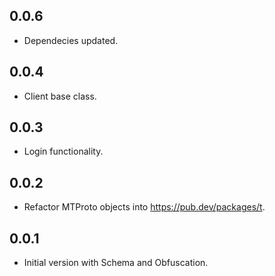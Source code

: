 ## 0.0.6

- Dependecies updated.

## 0.0.4

- Client base class.

## 0.0.3

- Login functionality.

## 0.0.2

- Refactor MTProto objects into https://pub.dev/packages/t.

## 0.0.1

- Initial version with Schema and Obfuscation.
